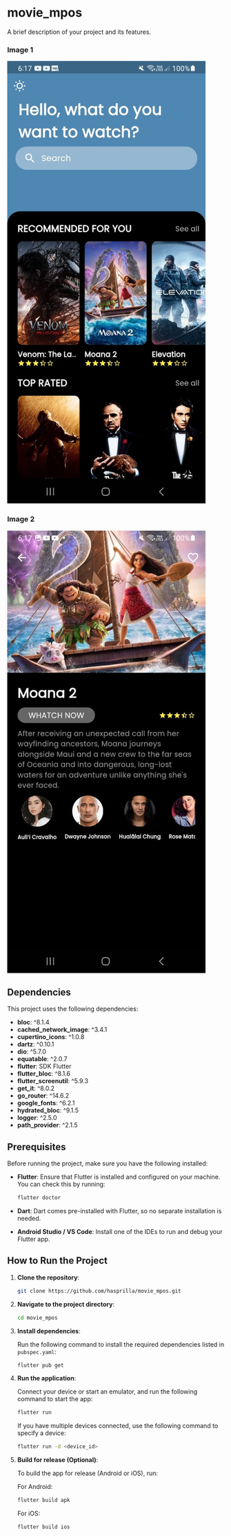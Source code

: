 # movie_mpos

A brief description of your project and its features.

### Image 1
![Project Screenshot](/screenshot/1.jpeg)

### Image 2
![UI Design](/screenshot/2.jpeg)


## Dependencies

This project uses the following dependencies:

- **bloc**: ^8.1.4
- **cached_network_image**: ^3.4.1
- **cupertino_icons**: ^1.0.8
- **dartz**: ^0.10.1
- **dio**: ^5.7.0
- **equatable**: ^2.0.7
- **flutter**: SDK Flutter
- **flutter_bloc**: ^8.1.6
- **flutter_screenutil**: ^5.9.3
- **get_it**: ^8.0.2
- **go_router**: ^14.6.2
- **google_fonts**: ^6.2.1
- **hydrated_bloc**: ^9.1.5
- **logger**: ^2.5.0
- **path_provider**: ^2.1.5

## Prerequisites

Before running the project, make sure you have the following installed:

- **Flutter**: Ensure that Flutter is installed and configured on your machine. You can check this by running:

    ```bash
    flutter doctor
    ```

- **Dart**: Dart comes pre-installed with Flutter, so no separate installation is needed.

- **Android Studio / VS Code**: Install one of the IDEs to run and debug your Flutter app.

## How to Run the Project

1. **Clone the repository**:

    ```bash
    git clone https://github.com/hasprilla/movie_mpos.git
    ```

2. **Navigate to the project directory**:

    ```bash
    cd movie_mpos
    ```

3. **Install dependencies**:

    Run the following command to install the required dependencies listed in `pubspec.yaml`:

    ```bash
    flutter pub get
    ```

4. **Run the application**:

    Connect your device or start an emulator, and run the following command to start the app:

    ```bash
    flutter run
    ```

    If you have multiple devices connected, use the following command to specify a device:

    ```bash
    flutter run -d <device_id>
    ```

5. **Build for release (Optional)**:

    To build the app for release (Android or iOS), run:

    For Android:
    ```bash
    flutter build apk
    ```

    For iOS:
    ```bash
    flutter build ios
    ```


